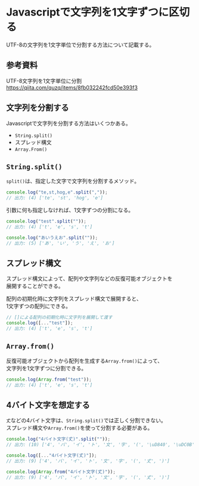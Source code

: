 # Javascriptで文字列を1文字ずつに区切る
UTF-8の文字列を1文字単位で分割する方法について記載する。

## 参考資料
UTF-8文字列を1文字単位に分割  
https://qiita.com/quzq/items/8fb032242fcd50e393f3

## 文字列を分割する
Javascriptで文字列を分割する方法はいくつかある。

* `String.split()`
* スプレッド構文
* `Array.From()`

## `String.split()`
`split()`は、指定した文字で文字列を分割するメソッド。
```Javascript
console.log("te,st,hog,e".split(","));
// 出力: (4) ['te', 'st', 'hog', 'e']
```

引数に何も指定しなければ、1文字ずつの分割になる。
```Javascript
console.log("test".split(""));
// 出力: (4) ['t', 'e', 's', 't']

console.log("あいうえお".split(""));
// 出力: (5) ['あ', 'い', 'う', 'え', 'お']
```

## スプレッド構文
スプレッド構文によって、配列や文字列などの反復可能オブジェクトを  
展開することができる。

配列の初期化時に文字列をスプレッド構文で展開すると、  
1文字ずつの配列にできる。

```Javascript
// []による配列の初期化時に文字列を展開して渡す
console.log([..."test"]);
// 出力: (4) ['t', 'e', 's', 't']
```

## `Array.from()`
反復可能オブジェクトから配列を生成する`Array.from()`によって、  
文字列を1文字ずつに分割できる。

```Javascript
console.log(Array.from("test"));
// 出力: (4) ['t', 'e', 's', 't']
```

## 4バイト文字を想定する
`𠀋`などの4バイト文字は、`String.split()`では正しく分割できない。  
スプレッド構文や`Array.from()`を使って分割する必要がある。

```Javascript
console.log("4バイト文字(𠀋)".split(""));
// 出力: (10) ['4', 'バ', 'イ', 'ト', '文', '字', '(', '\uD840', '\uDC0B', ')']

console.log([..."4バイト文字(𠀋)"]);
// 出力: (9) ['4', 'バ', 'イ', 'ト', '文', '字', '(', '𠀋', ')']

console.log(Array.from("4バイト文字(𠀋)"));
// 出力: (9) ['4', 'バ', 'イ', 'ト', '文', '字', '(', '𠀋', ')']
```